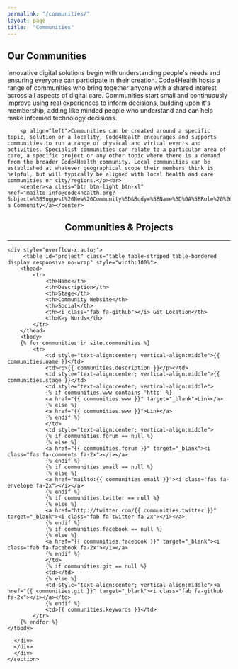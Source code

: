 ```yaml
---
permalink: "/communities/"
layout: page
title:  "Communities"
---
```


<section class="bg-primary text-white" id="about">
      <div class="container text-center">
        <h2 class="mb-4">Our Communities</h2>
        <p align="left">Innovative digital solutions begin with understanding people's needs and ensuring everyone can participate in their creation. Code4Health hosts a range of communities who bring together anyone with a shared interest across all aspects of digital care. Communities start small and continuously improve using real experiences to inform decisions, building upon it's membership, adding like minded people who understand and can help make informed technology decisions.</p>
		
		<p align="left">Communities can be created around a specific topic, solution or a locality, Code4Health encourages and supports communities to run a range of physical and virtual events and activities. Specialist communities can relate to a particular area of care, a specific project or any other topic where there is a demand from the broader Code4Health community. Local communities can be established at whatever geographical scope their members think is helpful, but will typically be aligned with local health and care communities or city/regions.</p><br>
		<center><a class="btn btn-light btn-xl" href="mailto:info@code4health.org?Subject=%5BSuggest%20New%20Community%5D&Body=%5BName%5D%0A%5BRole%20%26%20Organisation%5D%0A%5BDetails%20of%20the%20community%20and%20its%20aims%5D%0A%5BRelevant%20social%20media%20feeds%5D%0A%5BAny%20relevant%20partners/community%20members%5D%0A%5BLinks%20to%20any%20code%20repositories%20%28if%20applicable%29%5D%0A">Suggest a Community</a></center>
</div>
</section>

<section id="communities">
      <div class="container">
        <div class="row">
          <div class="col-lg-12">
            <center><h2 class="section-heading">Communities & Projects</h2>
            <hr class="my-4"></center>

  	<div style="overflow-x:auto;">	
         <table id="project" class="table table-striped table-bordered display responsive no-wrap" style="width:100%">
        <thead>
            <tr>
                <th>Name</th>
                <th>Description</th>
                <th>Stage</th>
				<th>Community Website</th>
                <th>Social</th>
                <th><i class="fab fa-github"></i> Git Location</th>
                <th>Key Words</th>
            </tr>
        </thead>
        <tbody>
        {% for communities in site.communities %}
            <tr>
                <td style="text-align:center; vertical-align:middle">{{ communities.name }}</td>
                <td><p>{{ communities.description }}</p></td>
                <td style="text-align:center; vertical-align:middle">{{ communities.stage }}</td>      
                <td style="text-align:center; vertical-align:middle">
                {% if communities.www contains 'http' %}  
                <a href="{{ communities.www }}" target="_blank">Link</a>
                {% else %} 
                <a href="{{ communities.www }}">Link</a>
                {% endif %}
                </td>
                <td style="text-align:center; vertical-align:middle">
                {% if communities.forum == null %}
                {% else %}
                <a href="{{ communities.forum }}" target="_blank"><i class="fas fa-comments fa-2x"></i></a>
                {% endif %}
                {% if communities.email == null %}
                {% else %}
                <a href="mailto:{{ communities.email }}"><i class="fas fa-envelope fa-2x"></i></a>
                {% endif %}
                {% if communities.twitter == null %}
                {% else %}
                <a href="http://twitter.com/{{ communities.twitter }}" target="_blank"><i class="fab fa-twitter fa-2x"></i></a>
                {% endif %}
                {% if communities.facebook == null %}
                {% else %}
                <a href="{{ communities.facebook }}" target="_blank"><i class="fab fa-facebook fa-2x"></i></a>
                {% endif %}
                </td>
                {% if communities.git == null %}
                <td></td>
                {% else %}
                <td style="text-align:center; vertical-align:middle"><a href="{{ communities.git }}" target="_blank"><i class="fab fa-github fa-2x"></i></a></td>
                {% endif %}
                <td>{{ communities.keywords }}</td>
            </tr>
        {% endfor %}
    </tbody>
</table>
</div>

        
      </div>
	  </div>
	  </div>
    </section>
